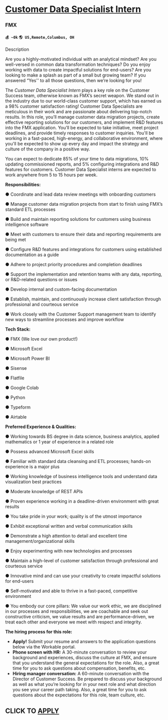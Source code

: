 # [Customer Data Specialist Intern](https://www.remotewlb.com/apply/customer-data-specialist-intern)  
### FMX  
#### `💰 ~0k` `🌎 US,Remote,Columbus, OH`  

Description

Are you a highly-motivated individual with an analytical mindset? Are you well-versed in common data transformation techniques? Do you enjoy working with data to create impactful solutions for end-users? Are you looking to make a splash as part of a small but growing team? If you answered “Yes'' to all those questions, then we’re looking for you!

The _Customer Data Specialist Intern_ plays a key role on the Customer Success team, otherwise known as FMX’s secret weapon. We stand out in the industry due to our world-class customer support, which has earned us a 98% customer satisfaction rating! Customer Data Specialists are meticulous in their work and are passionate about delivering top-notch results. In this role, you’ll manage customer data migration projects, create effective reporting solutions for our customers, and implement R&D features into the FMX application. You’ll be expected to take initiative, meet project deadlines, and provide timely responses to customer inquiries. You'll be working in a fast-paced, high-energy, and collaborative environment, where you'll be expected to show up every day and impact the strategy and culture of the company in a positive way.

You can expect to dedicate 85% of your time to data migrations, 10% updating commissioned reports, and 5% configuring integrations and R&D features for customers. Customer Data Specialist interns are expected to work anywhere from 5 to 15 hours per week.  
  
 **Responsibilities:**  

● Coordinate and lead data review meetings with onboarding customers

● Manage customer data migration projects from start to finish using FMX’s standard ETL processes

● Build and maintain reporting solutions for customers using business intelligence software

● Meet with customers to ensure their data and reporting requirements are being met

● Configure R&D features and integrations for customers using established documentation as a guide

● Adhere to project priority procedures and completion deadlines

● Support the implementation and retention teams with any data, reporting, or R&D-related questions or issues

● Develop internal and custom-facing documentation

● Establish, maintain, and continuously increase client satisfaction through professional and courteous service

● Work closely with the Customer Support management team to identify new ways to streamline processes and improve workflow

 **Tech Stack:**

● FMX (We love our own product!)

● Microsoft Excel

● Microsoft Power BI

● Sisense

● Flatfile

● Google Colab

● Python

● Typeform

● Airtable  
  

**Preferred Experience & Qualities:**

● Working towards BS degree in data science, business analytics, applied mathematics or 1 year of experience in a related role

● Possess advanced Microsoft Excel skills

● Familiar with standard data cleansing and ETL processes; hands-on experience is a major plus

● Working knowledge of business intelligence tools and understand data visualization best practices

● Moderate knowledge of REST APIs

● Proven experience working in a deadline-driven environment with great results

● You take pride in your work; quality is of the utmost importance

● Exhibit exceptional written and verbal communication skills

● Demonstrate a high attention to detail and excellent time management/organizational skills

● Enjoy experimenting with new technologies and processes

● Maintain a high-level of customer satisfaction through professional and courteous service

● Innovative mind and can use your creativity to create impactful solutions for end-users

● Self-motivated and able to thrive in a fast-paced, competitive environment

● You embody our core pillars: We value our work ethic, we are disciplined in our processes and responsibilities, we are coachable and seek out constructive criticism, we value results and are performance-driven, we treat each other and everyone we meet with respect and integrity.  
  
  

 **The hiring process for this role:**

  * **Apply!** Submit your resume and answers to the application questions below via the Workable portal.
  * **Phone screen with HR:** A 30-minute conversation to review your background and experiences, discuss the culture at FMX, and ensure that you understand the general expectations for the role. Also, a great time for you to ask questions about compensation, benefits, etc.
  * **Hiring manager conversation:** A 60-minute conversation with the Director of Customer Success. Be prepared to discuss your background as well as what you’re looking for in your next role and what direction you see your career path taking. Also, a great time for you to ask questions about the expectations for this role, team culture, etc.

  
## CLICK TO [APPLY](https://www.remotewlb.com/apply/customer-data-specialist-intern)

